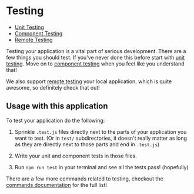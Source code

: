 # Testing

- [Unit Testing](unit-testing.md)
- [Component Testing](component-testing.md)
- [Remote Testing](remote-testing.md)

Testing your application is a vital part of serious development. There are a few
things you should test. If you've never done this before start with [unit testing](unit-testing.md).
Move on to [component testing](component-testing.md) when you feel like you
understand that!

We also support [remote testing](remote-testing.md) your local application,
which is quite awesome, so definitely check that out!

## Usage with this application

To test your application do the following:

1.  Sprinkle `.test.js` files directly next to the parts of your application you
    want to test. (Or in `test/` subdirectories, it doesn't really matter as long
    as they are directly next to those parts and end in `.test.js`)

2.  Write your unit and component tests in those files.

3.  Run `npm run test` in your terminal and see all the tests pass! (hopefully)

There are a few more commands related to testing, checkout the [commands documentation](../general/commands.md#testing)
for the full list!
